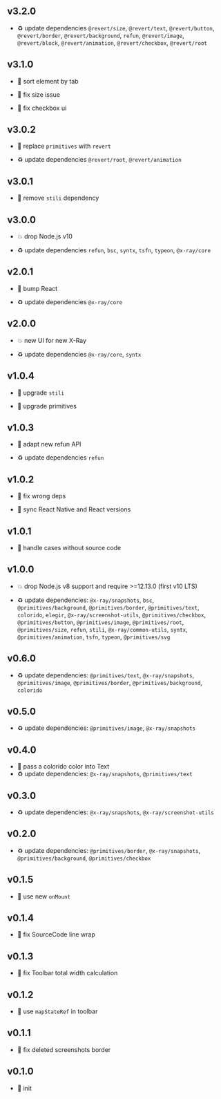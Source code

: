 ## v3.2.0

* ♻️ update dependencies `@revert/size`, `@revert/text`, `@revert/button`, `@revert/border`, `@revert/background`, `refun`, `@revert/image`, `@revert/block`, `@revert/animation`, `@revert/checkbox`, `@revert/root`

## v3.1.0

* 🌱 sort element by tab

* 🐞 fix size issue

* 🐞 fix checkbox ui

## v3.0.2

* 🐞 replace `primitives` with `revert`

* ♻️ update dependencies `@revert/root`, `@revert/animation`

## v3.0.1

* 🐞 remove `stili` dependency

## v3.0.0

* 💥 drop Node.js v10

* ♻️ update dependencies `refun`, `bsc`, `syntx`, `tsfn`, `typeon`, `@x-ray/core`

## v2.0.1

* 🐞 bump React

* ♻️ update dependencies `@x-ray/core`

## v2.0.0

* 💥 new UI for new X-Ray

* ♻️ update dependencies `@x-ray/core`, `syntx`

## v1.0.4

* 🐞 upgrade `stili`

* 🐞 upgrade primitives

## v1.0.3

* 🐞 adapt new refun API

* ♻️ update dependencies `refun`

## v1.0.2

* 🐞 fix wrong deps

* 🐞 sync React Native and React versions

## v1.0.1

* 🐞 handle cases without source code

## v1.0.0

* 💥 drop Node.js v8 support and require >=12.13.0 (first v10 LTS)

* ♻️ update dependencies: `@x-ray/snapshots`, `bsc`, `@primitives/background`, `@primitives/border`, `@primitives/text`, `colorido`, `elegir`, `@x-ray/screenshot-utils`, `@primitives/checkbox`, `@primitives/button`, `@primitives/image`, `@primitives/root`, `@primitives/size`, `refun`, `stili`, `@x-ray/common-utils`, `syntx`, `@primitives/animation`, `tsfn`, `typeon`, `@primitives/svg`

## v0.6.0

* ♻️ update dependencies: `@primitives/text`, `@x-ray/snapshots`, `@primitives/image`, `@primitives/border`, `@primitives/background`, `colorido`

## v0.5.0

* ♻️ update dependencies: `@primitives/image`, `@x-ray/snapshots`

## v0.4.0

* 🌱 pass a colorido color into Text
* ♻️ update dependencies: `@x-ray/snapshots`, `@primitives/text`

## v0.3.0

* ♻️ update dependencies: `@x-ray/snapshots`, `@x-ray/screenshot-utils`

## v0.2.0

* ♻️ update dependencies: `@primitives/border`, `@x-ray/snapshots`, `@primitives/background`, `@primitives/checkbox`

## v0.1.5

* 🐞 use new `onMount`

## v0.1.4

* 🐞 fix SourceCode line wrap

## v0.1.3

* 🐞 fix Toolbar total width calculation

## v0.1.2

* 🐞 use `mapStateRef` in toolbar

## v0.1.1

* 🐞 fix deleted screenshots border

## v0.1.0

* 🐣 init
